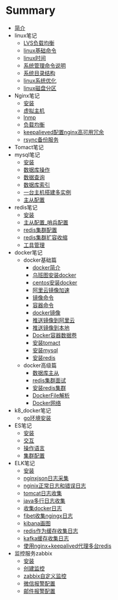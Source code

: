 # Summary

* [简介](README.md)
* linux笔记
    * [LVS负载均衡](linux/lvs.md)
    * [linux基础命令](linux/commond.md)
    * [linux时间](linux/time_synchronism.md)
    * [系统管理命令说明](linux/commond.md)
    * [系统目录结构](linux/fictory.md)
    * [linux系统优化](linux/majorzation.md)
    * [linux磁盘分区](linux/Disk_partition.md)
* Nginx笔记
    * [安装](nginx/install.md)
    * [虚拟主机](nginx/virtual_host.md)
    * [lnmp](nginx/lnmp.md)
    * [负载均衡](nginx/load_balanced.md)
    * [keepalieved配置nginx高可用冗余](nginx/keepalived_nginx.md)
    * [rsync备份服务](nginx/rsync.md)
* Tomact笔记
* mysql笔记
    * [安装](mysql/install.md)
    * [数据库操作](mysql/sql.md)
    * [数据查询](mysql/dql.md)
    * [数据库索引](mysql/index_key.md)
    * [一台主机搭建多实例](mysql/Multiple_Examples_install.md)
    * [主从配置](mysql/MySQL_Replication.md)
* redis笔记
    * [安装](redis/安装.md)
    * [主从配置_哨兵配置](redis/主从配置_哨兵.md)
    * [redis集群配置](redis/集群.md)
    * [redis集群扩容收缩](redis/集群扩容收缩.md)
    * [工具管理](redis/工具管理.md)
* docker笔记
    * docker基础篇
        * [docker简介](cloud_learn/docker_introduce.md)
        * [乌班图安装docker](cloud_learn/docker_install_on_ubuntu.md)
        * [centos安装docker](cloud_learn/docker_install_on_centos.md)
        * [阿里云镜像加速](cloud_learn/aliyun_images_speed_up.md)
        * [镜像命令](cloud_learn/docker_commond_images.md)
        * [容器命令](cloud_learn/docker_commond_containers.md)
        * [docker镜像](cloud_learn/docker_images.md)
        * [推送镜像到阿里云](cloud_learn/docker_push_aliyun.md)
        * [推送镜像到本地](cloud_learn/docker_push_local.md)
        * [Docker容器数据卷](cloud_learn/docker_valumes.md)
        * [安装tomact](cloud_learn/docker_install_tomact.md)
        * [安装mysql](cloud_learn/docker_install_mysql.md)
        * [安装redis](cloud_learn/docker_install_redis.md)
    * docker高级篇 
        * [数据库主从](cloud_learn/database_main_from.md)
        * [redis集群面试](cloud_learn/redis_cluster_question.md)
        * [安装redis集群](cloud_learn/redis_cluster.md)
        * [DockerFile解析](cloud_learn/dockerfile.md)
        * [Docker网络](cloud_learn/docker_network.md)
* k8_docker笔记
    * [go环境安装](cloud_learn/go_install.md)
* ES笔记
    * [安装](es/install.md)
    * [交互](es/head插件交互.md)
    * [操作语言](es/dml.md)
    * [集群配置](es/集群.md)
* ELK笔记
    * [安装](elk/安装.md)
    * [nginxjson日志采集](elk/nginx_log_json.md)
    * [nginix正常日志和错误日志](elk/nginx_success_error_log.md)
    * [tomcat日志收集](elk/tomcat_log_cat.md)
    * [java多行日志收集](elk/java_log.md)
    * [收集docker日志](elk/docker_log.md)
    * [fibet收集ngingx日志](elk/filebeat_modules_get_ngingx_simple_log.md)
    * [kibana画图](elk/kibana_draw_dashboard.md)
    * [redis作为缓存收集日志](elk/redis_cat_log.md)
    * [kafka缓存收集日志](elk/kafka缓存收集日志.md)
    * [使用nginx+keepalived代理多台redis](elk/nginx_keepalived_redis.md)
* 监控服务zabbix
    * [安装](zabbix/install.md)
    * [创建监控](zabbix/create_monitor.md)
    * [zabbix自定义监控](zabbix/custom__monitor.md)
    * [微信报警配置](zabbix/wx.md)
    * [邮件报警配置](zabbix/email.md)

